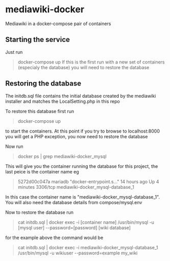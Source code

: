 # mediawiki-docker
Mediawiki in a docker-compose pair of containers

## Starting the service
Just run
> docker-compose up
If this is the first run with a new set of containers (especialy the database) you will need to restore the database

## Restoring the database
The initdb.sql file contains the initial database created by the mediawiki installer and matches the LocalSetting.php in this repo

To restore this database first run
> docker-compose up

to start the containers. At this point if you try to browse to localhost:8000 you will get a PHP exception, you now need to restore the database

Now run
> docker ps | grep mediawiki-docker_mysql

This will give you the container running the database for this project, the last peice is the container name eg
>5272d00c047a mariadb "docker-entrypoint.s…"   14 hours ago Up 4 minutes  3306/tcp   mediawiki-docker_mysql-database_1

In this case the container name is "mediawiki-docker_mysql-database_1". You will also need the database details from  compose/mysql.env

Now to restore the database run
>cat initdb.sql | docker exec -i [container name] /usr/bin/mysql -u [mysql user] --password=[password] [wiki database]

for the example above the command would be
>cat initdb.sql | docker exec -i mediawiki-docker_mysql-database_1 /usr/bin/mysql -u wikiuser --password=example my_wiki
